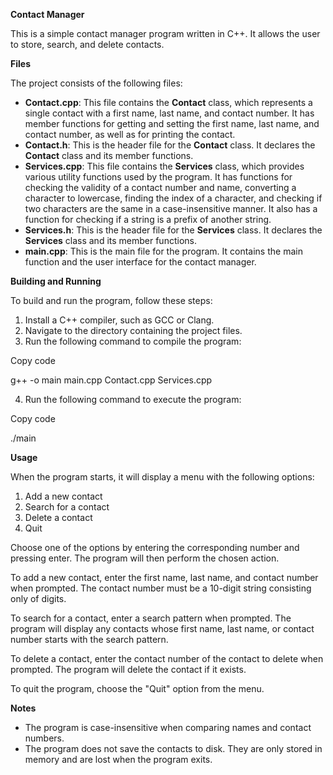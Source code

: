 ﻿**Contact Manager**

This is a simple contact manager program written in C++. It allows the user to store, search, and delete contacts.

**Files**

The project consists of the following files:

- **Contact.cpp**: This file contains the **Contact** class, which represents a single contact with a first name, last name, and contact number. It has member functions for getting and setting the first name, last name, and contact number, as well as for printing the contact.
- **Contact.h**: This is the header file for the **Contact** class. It declares the **Contact** class and its member functions.
- **Services.cpp**: This file contains the **Services** class, which provides various utility functions used by the program. It has functions for checking the validity of a contact number and name, converting a character to lowercase, finding the index of a character, and checking if two characters are the same in a case-insensitive manner. It also has a function for checking if a string is a prefix of another string.
- **Services.h**: This is the header file for the **Services** class. It declares the **Services** class and its member functions.
- **main.cpp**: This is the main file for the program. It contains the main function and the user interface for the contact manager.

**Building and Running**

To build and run the program, follow these steps:

1. Install a C++ compiler, such as GCC or Clang.
1. Navigate to the directory containing the project files.
1. Run the following command to compile the program:

Copy code

g++ -o main main.cpp Contact.cpp Services.cpp 

4. Run the following command to execute the program:

Copy code

./main 

**Usage**

When the program starts, it will display a menu with the following options:

1. Add a new contact
1. Search for a contact
1. Delete a contact
1. Quit

Choose one of the options by entering the corresponding number and pressing enter. The program will then perform the chosen action.

To add a new contact, enter the first name, last name, and contact number when prompted. The contact number must be a 10-digit string consisting only of digits.

To search for a contact, enter a search pattern when prompted. The program will display any contacts whose first name, last name, or contact number starts with the search pattern.

To delete a contact, enter the contact number of the contact to delete when prompted. The program will delete the contact if it exists.

To quit the program, choose the "Quit" option from the menu.

**Notes**

- The program is case-insensitive when comparing names and contact numbers.
- The program does not save the contacts to disk. They are only stored in memory and are lost when the program exits.

